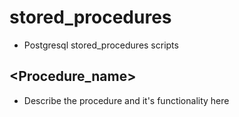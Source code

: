 # stored_procedures
- Postgresql stored_procedures scripts

## <Procedure_name> 
- Describe the procedure and it's functionality here

